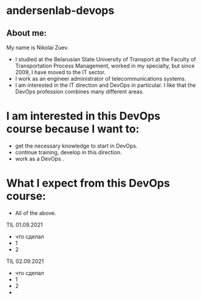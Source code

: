 # andersenlab-devops

## About me:
My name is Nikolai Zuev.
- I studied at the Belarusian State University of Transport at the Faculty of Transportation Process Management, 
worked in my specialty, but since 2009, I have moved to the IT sector.
- I work as an engineer administrator of telecommunications systems.
- I am interested in the IT direction and DevOps in particular. I like that the DevOps profession combines many different areas.

# I am interested in this DevOps course because I want to:

- get the necessary knowledge to start in DevOps.
- continue training, develop in this direction.
- work as a DevOps .

# What I expect from this DevOps course:

- All of the above.

TIL 01.09.2021
- что сделал
- 1
- 2

TIL 02.09.2021
- что сделал
- 1
- 2
- 
